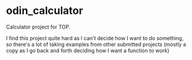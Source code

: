 # odin_calculator

Calculator project for TOP.

I find this project quite hard as I can't decide how I want to do something, so there's a lot of taking examples from other submitted projects (mostly a copy as I go back and forth deciding how I want a function to work)

